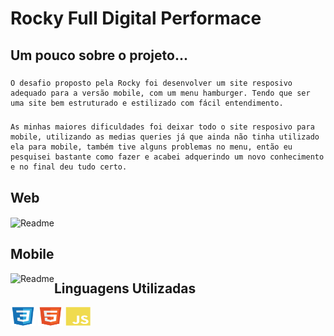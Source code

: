 # Rocky Full Digital Performace

## Um pouco sobre o projeto...

### <p align="justify">
    O desafio proposto pela Rocky foi desenvolver um site resposivo adequado para a versão mobile, com um menu hamburger. Tendo que ser uma site bem estruturado e estilizado com fácil entendimento.
</p>

### <p align="justify">
    As minhas maiores dificuldades foi deixar todo o site resposivo para mobile, utilizando as medias queries já que ainda não tinha utilizado ela para mobile, também tive alguns problemas no menu, então eu pesquisei bastante como fazer e acabei adquerindo um novo conhecimento e no final deu tudo certo. 
</p>

## Web
<div>
    <img alt="Readme" title="Readme" align="center" src="gif/Animacao1.gif"> <br> 
</div>

## Mobile
<div> 
   <img align="left" alt="Readme" title="Readme" align="center" src="gif/Animacao2.gif">
</div>

## Linguagens Utilizadas
<div>
 <img align="center" alt="Amanda-CSS" height="30" width="40" src="https://raw.githubusercontent.com/devicons/devicon/master/icons/css3/css3-original.svg">
 <img align="center" alt="Amanda-HTML" height="30" width="40" src="https://raw.githubusercontent.com/devicons/devicon/master/icons/html5/html5-original.svg">
 <img align="center" alt="Amanda-js" height="30" width="40" src="https://raw.githubusercontent.com/devicons/devicon/master/icons/javascript/javascript-plain.svg">
</div>